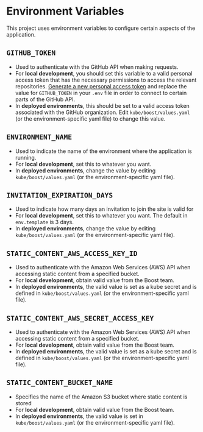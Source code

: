 # Environment Variables

This project uses environment variables to configure certain aspects of the application. 

## `GITHUB_TOKEN`

- Used to authenticate with the GitHub API when making requests. 
- For **local development**, you should set this variable to a valid personal access token that has the necessary permissions to access the relevant repositories. [Generate a new personal access token](https://github.com/settings/tokens) and replace the value for `GITHUB_TOKEN` in your `.env` file in order to connect to certain parts of the GitHub API. 
- In **deployed environments**, this should be set to a valid access token associated with the GitHub organization. Edit `kube/boost/values.yaml` (or the environment-specific yaml file) to change this value. 


## `ENVIRONMENT_NAME`

- Used to indicate the name of the environment where the application is running. 
- For **local development**, set this to whatever you want. 
- In **deployed environments**, change the value by editing `kube/boost/values.yaml` (or the environment-specific yaml file). 

## `INVITATION_EXPIRATION_DAYS`

- Used to indicate how many days an invitation to join the site is valid for 
- For **local development**, set this to whatever you want. The default in `env.template` is 3 days.
- In **deployed environments**, change the value by editing `kube/boost/values.yaml` (or the environment-specific yaml file). 


## `STATIC_CONTENT_AWS_ACCESS_KEY_ID`

- Used to authenticate with the Amazon Web Services (AWS) API when accessing static content from a specified bucket. 
- For **local development**, obtain valid value from the Boost team. 
- In **deployed environments**, the valid value is set as a kube secret and is defined in `kube/boost/values.yaml` (or the environment-specific yaml file).


## `STATIC_CONTENT_AWS_SECRET_ACCESS_KEY`

- Used to authenticate with the Amazon Web Services (AWS) API when accessing static content from a specified bucket. 
- For **local development**, obtain valid value from the Boost team. 
- In **deployed environments**, the valid value is set as a kube secret and is defined in `kube/boost/values.yaml` (or the environment-specific yaml file).


## `STATIC_CONTENT_BUCKET_NAME`

- Specifies the name of the Amazon S3 bucket where static content is stored
- For **local development**, obtain valid value from the Boost team. 
- In **deployed environments**, the valid value is set in `kube/boost/values.yaml` (or the environment-specific yaml file).
